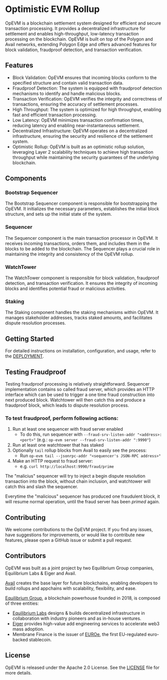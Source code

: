 # Optimistic EVM Rollup

OpEVM is a blockchain settlement system designed for efficient and secure transaction processing. It provides a decentralized infrastructure for settlement and enables high-throughput, low-latency transaction processing on the blockchain. OpEVM is built on top of the Polygon and Avail networks, extending Polygon Edge and offers advanced features for block validation, fraudproof detection, and transaction verification.

## Features

- Block Validation: OpEVM ensures that incoming blocks conform to the specified structure and contain valid transaction data.
- Fraudproof Detection: The system is equipped with fraudproof detection mechanisms to identify and handle malicious blocks.
- Transaction Verification: OpEVM verifies the integrity and correctness of transactions, ensuring the accuracy of settlement processes.
- High Throughput: The system is optimized for high throughput, enabling fast and efficient transaction processing.
- Low Latency: OpEVM minimizes transaction confirmation times, reducing latency and enabling near-instantaneous settlement.
- Decentralized Infrastructure: OpEVM operates on a decentralized infrastructure, ensuring the security and resilience of the settlement system.
- Optimistic Rollup: OpEVM is built as an optimistic rollup solution, leveraging Layer 2 scalability techniques to achieve high transaction throughput while maintaining the security guarantees of the underlying blockchain.


## Components

### Bootstrap Sequencer

The Bootstrap Sequencer component is responsible for bootstrapping the OpEVM. It initializes the necessary parameters, establishes the initial block structure, and sets up the initial state of the system.

### Sequencer

The Sequencer component is the main transaction processor in OpEVM. It receives incoming transactions, orders them, and includes them in the blocks to be added to the blockchain. The Sequencer plays a crucial role in maintaining the integrity and consistency of the OpEVM rollup.

### WatchTower

The WatchTower component is responsible for block validation, fraudproof detection, and transaction verification. It ensures the integrity of incoming blocks and identifies potential fraud or malicious activities.

### Staking

The Staking component handles the staking mechanisms within OpEVM. It manages stakeholder addresses, tracks staked amounts, and facilitates dispute resolution processes.


## Getting Started

For detailed instructions on installation, configuration, and usage, refer to the [DEPLOYMENT](/docs/demo.md).

## Testing Fraudproof

Testing fraudproof processing is relatively straightforward. Sequencer implementation contains so called fraud server, which provides an HTTP interface which can be used to trigger a one time fraud construction into next produced block. Watchtower will then catch this and produce a fraudproof block, which leads to dispute resolution process.

### To test fraudproof, perform following actions:

1. Run at least one sequencer with fraud server enabled
   - To do this, run sequencer with `--fraud-srv-listen-addr "<address>:<port>"` (e.g.: `op-evm server --fraud-srv-listen-addr ":9990"`)
2. Run at least one watchtower that has staked
3. Optionally `tail` rollup blocks from Avail to easily see the process:
   - Run `op-evm tail --jsonrpc-addr "<sequencer's JSON-RPC address>"`
4. Make an HTTP request to fraud server:
   - e.g. `curl http://localhost:9990/fraud/prime`

The "malicius" sequencer will try to inject a begin dispute resolution transaction into the block, without chain inclusion, and watchtower will catch this and slash the sequencer.

Everytime the "malicious" sequencer has produced one fraudulent block, it will resume normal operation, until the fraud server has been _primed_ again.

## Contributing

We welcome contributions to the OpEVM project. If you find any issues, have suggestions for improvements, or would like to contribute new features, please open a GitHub issue or submit a pull request.

## Contributors

OpEVM was built as a joint project by two Equilibrium Group companies, Equilibrium Labs & Eiger and Avail.

[Avail](https://www.availproject.org/) creates the base layer for future blockchains, enabling developers to build rollups and appchains with scalability, flexibility, and ease.

[Equilibrium Group](https://www.eqg.co/), a blockchain powerhouse founded in 2018, is composed of three entities:
- [Equilibrium Labs](https://equilibrium.co/) designs & builds decentralized infrastructure in collaboration with industry pioneers and as in-house ventures.
- [Eiger](https://www.eiger.co/) provides high-value add engineering services to accelerate web3 mass adoption.
- Membrane Finance is the issuer of [EUROe](https://www.euroe.com/), the first EU-regulated euro-backed stablecoin.


## License

OpEVM is released under the Apache 2.0 License. See the [LICENSE](LICENSE) file for more details.